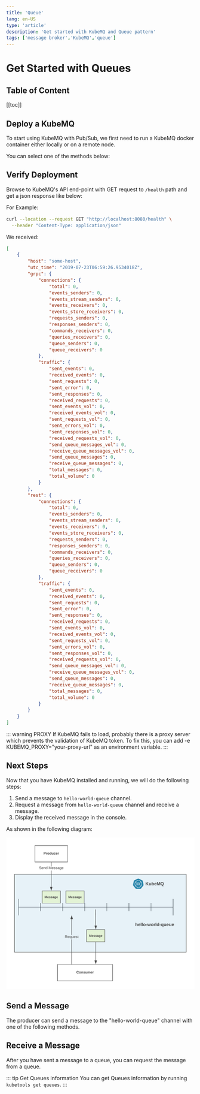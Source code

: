 ```yaml
---
title: 'Queue'
lang: en-US
type: 'article'
description: 'Get started with KubeMQ and Queue pattern'
tags: ['message broker','KubeMQ','queue']
---
```

# Get Started with Queues <Badge text="v1.6.0+"/> <Badge text="stable"/>

## Table of Content
[[toc]]

## Deploy a KubeMQ
To start using KubeMQ with Pub/Sub, we first need to run a KubeMQ docker container either locally or on a remote node.

You can select one of the methods below:

<CodeSwitcher :languages="{docker:'docker',kubernetes:'kubernetes',helm:`helm`,docker_compose:'docker-compose'}" :isolated="true">

<template v-slot:docker>


Pull and run KubeMQ Docker container:

``` bash
docker run -d -p 8080:8080 -p 50000:50000 -p 9090:9090 \
-v $PWD:/store -e KUBEMQ_TOKEN=<YOUR_KUBEMQ_TOKEN> kubemq/kubemq

```

</template>

<template v-slot:kubernetes>

Execute the flowing command:

``` bash
kubectl apply -f https://get.kubemq.io/deploy?token="YOUR_KUBEMQ_TOKEN"
```


</template>

<template v-slot:helm>

Add KubeMQ Helm Repository:

``` bash
helm repo add kubemq-charts https://kubemq-io.github.io/charts
```

Verify KubeMQ helm repository charts is correctly configured by:
``` bash
helm repo list
```

Install KubeMQ Chart:

``` bash
helm install --name kubemq-cluster --set token=<YOUR_KUBEMQ_TOKEN> \
kubemq-charts/kubemq
```

</template>


<template v-slot:docker_compose>


Execute the flowing command:

``` bash
docker-compose -d up
```

With the following yaml file named docker-compose.yaml:

``` yaml
version: '3.7'
services:
  kubemq:
    image: kubemq/kubemq
    container_name: kubemq
    ports:
      - "8080:8080"
      - "9090:9090"
      - "50000:50000"
    environment:
      - KUBEMQ_HOST=kubemq
      - KUBEMQ_TOKEN="YOUR_KUBEMQ_TOKEN"
    networks:
      - backend
      - frontend
    volumes:
      - kubemq_vol:/store
networks:
  backend:
volumes:
  kubemq_vol:
```

</template>
</CodeSwitcher>



## Verify Deployment

Browse to KubeMQ's API end-point with GET request to `/health` path and get a json response like below:

For Example:
``` bash
curl --location --request GET "http://localhost:8080/health" \
  --header "Content-Type: application/json"
```

We received:

``` json
[
    {
        "host": "some-host",
        "utc_time": "2019-07-23T06:59:26.9534018Z",
        "grpc": {
            "connections": {
                "total": 0,
                "events_senders": 0,
                "events_stream_senders": 0,
                "events_receivers": 0,
                "events_store_receivers": 0,
                "requests_senders": 0,
                "responses_senders": 0,
                "commands_receivers": 0,
                "queries_receivers": 0,
                "queue_senders": 0,
                "queue_receivers": 0
            },
            "traffic": {
                "sent_events": 0,
                "received_events": 0,
                "sent_requests": 0,
                "sent_error": 0,
                "sent_responses": 0,
                "received_requests": 0,
                "sent_events_vol": 0,
                "received_events_vol": 0,
                "sent_requests_vol": 0,
                "sent_errors_vol": 0,
                "sent_responses_vol": 0,
                "received_requests_vol": 0,
                "send_queue_messages_vol": 0,
                "receive_queue_messages_vol": 0,
                "send_queue_messages": 0,
                "receive_queue_messages": 0,
                "total_messages": 0,
                "total_volume": 0
            }
        },
        "rest": {
            "connections": {
                "total": 0,
                "events_senders": 0,
                "events_stream_senders": 0,
                "events_receivers": 0,
                "events_store_receivers": 0,
                "requests_senders": 0,
                "responses_senders": 0,
                "commands_receivers": 0,
                "queries_receivers": 0,
                "queue_senders": 0,
                "queue_receivers": 0
            },
            "traffic": {
                "sent_events": 0,
                "received_events": 0,
                "sent_requests": 0,
                "sent_error": 0,
                "sent_responses": 0,
                "received_requests": 0,
                "sent_events_vol": 0,
                "received_events_vol": 0,
                "sent_requests_vol": 0,
                "sent_errors_vol": 0,
                "sent_responses_vol": 0,
                "received_requests_vol": 0,
                "send_queue_messages_vol": 0,
                "receive_queue_messages_vol": 0,
                "send_queue_messages": 0,
                "receive_queue_messages": 0,
                "total_messages": 0,
                "total_volume": 0
            }
        }
    }
]

```


::: warning PROXY
If KubeMQ fails to load, probably there is a proxy server which prevents the validation of KubeMQ token.
To fix this, you can add -e KUBEMQ_PROXY="your-proxy-url" as an environment variable.
:::

## Next Steps

Now that you have KubeMQ installed and running, we will do the following steps:

1. Send a message to `hello-world-queue` channel.
2. Request a message from `hello-world-queue` channel and receive a message.
3. Display the received message in the console.

As shown in the following diagram:

![image info](./images/queue-hello-world.png)


## Send a Message


The producer can send a message to the "hello-world-queue" channel with one of the following methods.

<CodeSwitcher :languages="{bash:'kubetools',curl:'cURL',csharp:'.Net',java:`Java`,go:`Go`,py:`Python`,node:`Node`,php:`PHP`,ruby:`Ruby`,jquery:`jQuery`}" :isolated="true">
<template v-slot:bash>

Run the following Kubetools command:
``` bash
kubetools queue send "hello-world-queue" "this is a queue message"
```

A result message will be shown with an indication of sending time of the message

::: tip Kubetools
Kubetools is KubeMQ Command-Line-Interface tool.
You can download Kubetools binaries [here](https://github.com/kubemq-io/kubetools/tree/master/bin).
:::

</template>

<template v-slot:curl>

The following cURL command is using KubeMQ's REST interface:

``` bash
curl --location --request POST "{{host}}/queue/send" \
  --header "Content-Type: application/json" \
  --data "{
         \"Id\":\"\",
         \"ClientId\":\"send-message-client-id\",
         \"Channel\":\"hello-world-queue\",
         \"Metadata\":\"\",
         \"Body\":\"QmF0Y2ggTWVzc2FnZSAw\",
         \"Tags\":{
            \"message\":\"0\"
         },
         \"Attributes\":null,
         \"Policy\":{
            \"ExpirationSeconds\":0,
            \"DelaySeconds\":0,
            \"MaxReceiveCount\":0,
            \"MaxReceiveQueue\":\"\"
         }
}"
```


</template>


<template v-slot:csharp>

The following .NET code snippet is using KubeMQ's .NET SDK with gRPC interface:

``` csharp
using System;

namespace Queue_Send_a_Message
{
    class Program
    {
        static void Main(string[] args)
        {
            var QueueName = "hello-world-queue";
            var ClientID = "test-queue-client-id2";
            var KubeMQServerAddress = "localhost:50000";


            KubeMQ.SDK.csharp.Queue.Queue queue = null;
            try
            {
                queue = new KubeMQ.SDK.csharp.Queue.Queue(QueueName, ClientID, KubeMQServerAddress);
            }
            catch (Exception ex)
            {
                Console.WriteLine(ex.Message);
            }

            try
            {
                var res = queue.SendQueueMessage(new KubeMQ.SDK.csharp.Queue.Message
                {
                    Body = KubeMQ.SDK.csharp.Tools.Converter.ToByteArray("some-simple_queue-queue-message"),
                    Metadata = "emptyMeta"
                });
                if (res.IsError)
                {
                    Console.WriteLine($"message enqueue error, error:{res.Error}");
                }
                else
                {
                    Console.WriteLine($"message sent at, {res.SentAt}");
                }
            }
            catch (Exception ex)
            {
                Console.WriteLine(ex.Message);
            }
           
        }
    }
}

```

When executed, a stream of events messages will be shown in the console.

</template>
<template v-slot:java>

The following Java code snippet is using KubeMQ's Java SDK with gRPC interface:

``` java
The code snippet will available soon
```
When executed, a stream of events messages will be shown in the console.

</template>
<template v-slot:go>

The following Go code snippet is using KubeMQ's Go SDK with gRPC interface:
``` go
package main

import (
   "context"
   "github.com/kubemq-io/kubemq-go"
   "log"
   "time"
)

func main() {
   ctx, cancel := context.WithCancel(context.Background())
   defer cancel()
   client, err := kubemq.NewClient(ctx,
      kubemq.WithAddress("localhost", 50000),
      kubemq.WithClientId("test-command-client-id"),
      kubemq.WithTransportType(kubemq.TransportTypeGRPC))
   if err != nil {
      log.Fatal(err)
   }
   defer client.Close()
   channel := "hello-world-queue"

   sendResult, err := client.NewQueueMessage().
      SetChannel(channel).
      SetBody([]byte("some-simple_queue-queue-message")).
      Send(ctx)
   if err != nil {
      log.Fatal(err)
   }
   log.Printf("Send to Queue Result: MessageID:%s,Sent At: %s\n", sendResult.MessageID, time.Unix(0, sendResult.SentAt).String())
}
```
When executed, a stream of events messages will be shown in the console.

</template>
<template v-slot:py>

The following Python code snippet is using KubeMQ's Python SDK with gRPC interface:

``` py
The code snippet will available soon
```
When executed, a stream of events messages will be shown in the console.

</template>

<template v-slot:node>

The following Node code snippet is using KubeMQ's REST interface:

``` js
var https = require('https');

var options = {
  'method': 'POST',
  'hostname': '{{host}}',
  'path': '/queue/send',
  'headers': {
    'Content-Type': 'application/json'
  }
};

var req = https.request(options, function (res) {
  var chunks = [];

  res.on("data", function (chunk) {
    chunks.push(chunk);
  });

  res.on("end", function (chunk) {
    var body = Buffer.concat(chunks);
    console.log(body.toString());
  });

  res.on("error", function (error) {
    console.error(error);
  });
});

var postData =  "{\r\n         \"Id\":\"\",\r\n         \"ClientId\":\"send-message-client-id\",\r\n         \"Channel\":\"hello-world-queue\",\r\n         \"Metadata\":\"\",\r\n         \"Body\":\"QmF0Y2ggTWVzc2FnZSAw\",\r\n         \"Tags\":{\r\n            \"message\":\"0\"\r\n         },\r\n         \"Attributes\":null,\r\n         \"Policy\":{\r\n            \"ExpirationSeconds\":5,\r\n            \"DelaySeconds\":5,\r\n            \"MaxReceiveCount\":0,\r\n            \"MaxReceiveQueue\":\"\"\r\n         }\r\n}";

req.write(postData);

req.end();
```



</template>

<template v-slot:php>

The following PHP code snippet is using KubeMQ's REST interface:

``` php
<?php

$curl = curl_init();

curl_setopt_array($curl, array(
  CURLOPT_URL => "{{host}}/queue/send",
  CURLOPT_RETURNTRANSFER => true,
  CURLOPT_ENCODING => "",
  CURLOPT_MAXREDIRS => 10,
  CURLOPT_TIMEOUT => 0,
  CURLOPT_FOLLOWLOCATION => false,
  CURLOPT_HTTP_VERSION => CURL_HTTP_VERSION_1_1,
  CURLOPT_CUSTOMREQUEST => "POST",
  CURLOPT_POSTFIELDS =>"{\r\n         \"Id\":\"\",\r\n         \"ClientId\":\"send-message-client-id\",\r\n         \"Channel\":\"hello-world-queue\",\r\n         \"Metadata\":\"\",\r\n         \"Body\":\"QmF0Y2ggTWVzc2FnZSAw\",\r\n         \"Tags\":{\r\n            \"message\":\"0\"\r\n         },\r\n         \"Attributes\":null,\r\n         \"Policy\":{\r\n            \"ExpirationSeconds\":5,\r\n            \"DelaySeconds\":5,\r\n            \"MaxReceiveCount\":0,\r\n            \"MaxReceiveQueue\":\"\"\r\n         }\r\n}",
  CURLOPT_HTTPHEADER => array(
    "Content-Type: application/json"),
));

$response = curl_exec($curl);
$err = curl_error($curl);

curl_close($curl);

if ($err) {
  echo "cURL Error #:" . $err;
} else {
  echo $response;
} ?>
```



</template>


<template v-slot:ruby>

The following Ruby code snippet is using KubeMQ's REST interface:

``` ruby
require "uri"
require "net/http"

url = URI("{{host}}/queue/send")

http = Net::HTTP.new(url.host, url.port)

request = Net::HTTP::Post.new(url)
request["Content-Type"] = "application/json"
request.body = "{\r\n         \"Id\":\"\",\r\n         \"ClientId\":\"send-message-client-id\",\r\n         \"Channel\":\"hello-world-queue\",\r\n         \"Metadata\":\"\",\r\n         \"Body\":\"QmF0Y2ggTWVzc2FnZSAw\",\r\n         \"Tags\":{\r\n            \"message\":\"0\"\r\n         },\r\n         \"Attributes\":null,\r\n         \"Policy\":{\r\n            \"ExpirationSeconds\":5,\r\n            \"DelaySeconds\":5,\r\n            \"MaxReceiveCount\":0,\r\n            \"MaxReceiveQueue\":\"\"\r\n         }\r\n}"

response = http.request(request)
puts response.read_body
```


</template>


<template v-slot:jquery>

The following jQuery code snippet is using KubeMQ's REST interface:

``` js
var settings = {
  "url": "{{host}}/queue/send",
  "method": "POST",
  "timeout": 0,
  "headers": {
    "Content-Type": "application/json"
  },
  "data": "{\r\n         \"Id\":\"\",\r\n         \"ClientId\":\"send-message-client-id\",\r\n         \"Channel\":\"hello-world-queue\",\r\n         \"Metadata\":\"\",\r\n         \"Body\":\"QmF0Y2ggTWVzc2FnZSAw\",\r\n         \"Tags\":{\r\n            \"message\":\"0\"\r\n         },\r\n         \"Attributes\":null,\r\n         \"Policy\":{\r\n            \"ExpirationSeconds\":5,\r\n            \"DelaySeconds\":5,\r\n            \"MaxReceiveCount\":0,\r\n            \"MaxReceiveQueue\":\"\"\r\n         }\r\n}",
};

$.ajax(settings).done(function (response) {
  console.log(response);
});
```



</template>


</CodeSwitcher>



## Receive a Message

After you have sent a message to a queue, you can request the message from a queue.


<CodeSwitcher :languages="{bash:'kubetools',curl:'cURL',csharp:'.Net',java:`Java`,go:`Go`,py:`Python`,node:`Node`,php:`PHP`,ruby:`Ruby`,jquery:`jQuery`}" :isolated="true">


<template v-slot:bash>

Run the following Kubetools command:

``` bash
kubetools queue receive "hello-world-queue"
```


::: tip Kubetools
Kubetools is KubeMQ Command-Line-Interface tool.
You can download Kubetools binaries [here](https://github.com/kubemq-io/kubetools/tree/master/bin).
:::

</template>


<template v-slot:curl>

The following cURL command is using KubeMQ's REST interface:

``` bash
curl --location --request POST "{{host}}/queue/receive" \
  --header "Content-Type: application/json" \
  --data "{
   \"RequestID\":\"some-request-id\",
   \"ClientID\":\"receive-message-client-id\",
   \"Channel\":\"hello-world-queue\",
   \"MaxNumberOfMessages\":1,
   \"WaitTimeSeconds\":5,
   \"IsPeak\":false
}"

```




</template>

<template v-slot:csharp>

The following c# code snippet is using KubeMQ's Java SDK with gRPC interface:

``` csharp
using System;

namespace Queue_Receive_a_Message
{
    class Program
    {
        static void Main(string[] args)
        {
            var QueueName = "hello-world-queue";
            var ClientID = "test-queue-client-id";
            var KubeMQServerAddress = "localhost:50000";


            KubeMQ.SDK.csharp.Queue.Queue queue = null;
            try
            {
                queue = new KubeMQ.SDK.csharp.Queue.Queue(QueueName, ClientID, KubeMQServerAddress);
            }
            catch (Exception ex)
            {
                Console.WriteLine(ex.Message);      
            }

            try
            {
                var msg = queue.ReceiveQueueMessages();
                if (msg.IsError)
                {
                    Console.WriteLine($"message dequeue error, error:{msg.Error}");
                    return;
                }
                Console.WriteLine($"Received {msg.MessagesReceived} Messages:");

                foreach (var item in msg.Messages)
                {
                    Console.WriteLine($"MessageID: {item.MessageID}, Body:{KubeMQ.SDK.csharp.Tools.Converter.FromByteArray(item.Body)}");
                }
            }
            catch (Exception ex)
            {
                Console.WriteLine(ex.Message);
            }
        }
    }
}

```

</template>

<template v-slot:java>

The following Java code snippet is using KubeMQ's Java SDK with gRPC interface:

``` java
The code snippet will available soon
```

</template>
<template v-slot:go>

The following Go code snippet is using KubeMQ's Go SDK with gRPC interface:

``` go
package main

import (
   "context"
   "github.com/kubemq-io/kubemq-go"
   "log"
   "time"
)

func main() {
   ctx, cancel := context.WithCancel(context.Background())
   defer cancel()
   client, err := kubemq.NewClient(ctx,
      kubemq.WithAddress("localhost", 50000),
      kubemq.WithClientId("test-command-client-id"),
      kubemq.WithTransportType(kubemq.TransportTypeGRPC))
   if err != nil {
      log.Fatal(err)
   }
   defer client.Close()
   channel := "hello-world-queue"

   receiveResult, err := client.NewReceiveQueueMessagesRequest().
      SetChannel(channel).
      SetMaxNumberOfMessages(1).
      SetWaitTimeSeconds(5).
      Send(ctx)
   if err != nil {
      log.Fatal(err)
   }
   log.Printf("Received %d Messages:\n", receiveResult.MessagesReceived)
   for _, msg := range receiveResult.Messages {
      log.Printf("MessageID: %s, Body: %s", msg.Id, string(msg.Body))
   }
}

```

</template>
<template v-slot:py>

The following Python code snippet is using KubeMQ's Python SDK with gRPC interface:

``` py
The code snippet will available soon
```


</template>


<template v-slot:node>

The following node code snippet is using KubeMQ's REST interface:

``` js
var https = require('https');

var options = {
  'method': 'POST',
  'hostname': '{{host}}',
  'path': '/queue/receive',
  'headers': {
    'Content-Type': 'application/json'
  }
};

var req = https.request(options, function (res) {
  var chunks = [];

  res.on("data", function (chunk) {
    chunks.push(chunk);
  });

  res.on("end", function (chunk) {
    var body = Buffer.concat(chunks);
    console.log(body.toString());
  });

  res.on("error", function (error) {
    console.error(error);
  });
});

var postData =  "{\r\n   \"RequestID\":\"some-request-id\",\r\n   \"ClientID\":\"receive-message-client-id\",\r\n   \"Channel\":\"hello-world-queue\",\r\n   \"MaxNumberOfMessages\":10,\r\n   \"WaitTimeSeconds\":5,\r\n   \"IsPeak\":false\r\n}";

req.write(postData);

req.end();
```

</template>

<template v-slot:php>

The following PHP code snippet is using KubeMQ's REST interface:

``` php
<?php

$curl = curl_init();

curl_setopt_array($curl, array(
  CURLOPT_URL => "{{host}}/queue/receive",
  CURLOPT_RETURNTRANSFER => true,
  CURLOPT_ENCODING => "",
  CURLOPT_MAXREDIRS => 10,
  CURLOPT_TIMEOUT => 0,
  CURLOPT_FOLLOWLOCATION => false,
  CURLOPT_HTTP_VERSION => CURL_HTTP_VERSION_1_1,
  CURLOPT_CUSTOMREQUEST => "POST",
  CURLOPT_POSTFIELDS =>"{\r\n   \"RequestID\":\"some-request-id\",\r\n   \"ClientID\":\"receive-message-client-id\",\r\n   \"Channel\":\"hello-world-queue\",\r\n   \"MaxNumberOfMessages\":10,\r\n   \"WaitTimeSeconds\":5,\r\n   \"IsPeak\":false\r\n}",
  CURLOPT_HTTPHEADER => array(
    "Content-Type: application/json"),
));

$response = curl_exec($curl);
$err = curl_error($curl);

curl_close($curl);

if ($err) {
  echo "cURL Error #:" . $err;
} else {
  echo $response;
} ?>
```

</template>


<template v-slot:ruby>

The following Ruby code snippet is using KubeMQ's REST interface:

``` ruby
require "uri"
require "net/http"

url = URI("{{host}}/queue/receive")

http = Net::HTTP.new(url.host, url.port)

request = Net::HTTP::Post.new(url)
request["Content-Type"] = "application/json"
request.body = "{\r\n   \"RequestID\":\"some-request-id\",\r\n   \"ClientID\":\"receive-message-client-id\",\r\n   \"Channel\":\"hello-world-queue\",\r\n   \"MaxNumberOfMessages\":10,\r\n   \"WaitTimeSeconds\":5,\r\n   \"IsPeak\":false\r\n}"

response = http.request(request)
puts response.read_body
```

</template>


<template v-slot:jquery>

The following jQuery code snippet is using KubeMQ's REST interface:

``` js
var settings = {
  "url": "{{host}}/queue/receive",
  "method": "POST",
  "timeout": 0,
  "headers": {
    "Content-Type": "application/json"
  },
  "data": "{\r\n   \"RequestID\":\"some-request-id\",\r\n   \"ClientID\":\"receive-message-client-id\",\r\n   \"Channel\":\"hello-world-queue\",\r\n   \"MaxNumberOfMessages\":10,\r\n   \"WaitTimeSeconds\":5,\r\n   \"IsPeak\":false\r\n}",
};

$.ajax(settings).done(function (response) {
  console.log(response);
});
```

</template>


</CodeSwitcher>

::: tip Get Queues information
You can get Queues information by running `kubetools get queues`.
:::
